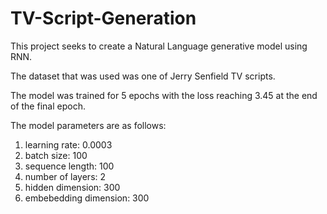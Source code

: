 # TV-Script-Generation
This project seeks to create a Natural Language generative model using RNN.

The dataset that was used was one of Jerry Senfield TV scripts.

The model was trained for 5 epochs with the loss reaching 3.45 at the end of the final epoch.

The model parameters are as follows:
1. learning rate: 0.0003
2. batch size: 100
3. sequence length: 100
4. number of layers: 2
5. hidden dimension: 300
6. embebedding dimension: 300
